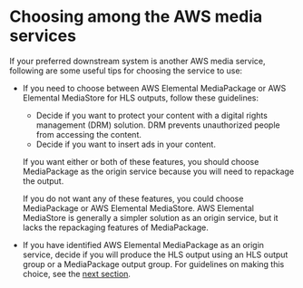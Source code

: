 # Choosing among the AWS media services<a name="dss-choose-service"></a>

If your preferred downstream system is another AWS media service, following are some useful tips for choosing the service to use: 
+ If you need to choose between AWS Elemental MediaPackage or AWS Elemental MediaStore for HLS outputs, follow these guidelines: 
  + Decide if you want to protect your content with a digital rights management \(DRM\) solution\. DRM prevents unauthorized people from accessing the content\. 
  + Decide if you want to insert ads in your content\. 

  If you want either or both of these features, you should choose MediaPackage as the origin service because you will need to repackage the output\. 

  If you do not want any of these features, you could choose MediaPackage or AWS Elemental MediaStore\. AWS Elemental MediaStore is generally a simpler solution as an origin service, but it lacks the repackaging features of MediaPackage\. 
+ If you have identified AWS Elemental MediaPackage as an origin service, decide if you will produce the HLS output using an HLS output group or a MediaPackage output group\. For guidelines on making this choice, see the [next section](hls-choosing-hls-vs-emp.md)\.